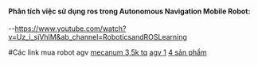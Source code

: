 #### Phân tích việc sử dụng ros trong Autonomous Navigation Mobile Robot: 
--https://www.youtube.com/watch?v=Uz_i_sjVhIM&ab_channel=RoboticsandROSLearning

#Các link mua robot agv
[mecanum 3,5k tq](https://roboct2021.en.made-in-china.com/product/wFUAerBbloVL/China-Roboct-Robot-Onmidirectional-Mecanum-Wheel-with-Hub-Motor-electric-Drive.html) 
[agv 1](https://vietnamese.agv-wheel.com/sale-14797005-battery-powered-agv-chassis-mobile-transportation-4-wheel-drive-robot-chassis.html)
[4 sản phẩm](https://vietnamese.agv-wheel.com/supplier-466645-agv-chassis)
